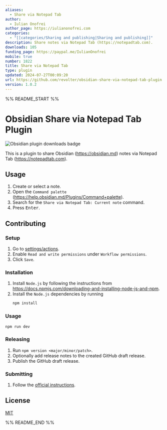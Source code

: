 ```yaml
---
aliases:
  - Share via Notepad Tab
author:
  - Iulian Onofrei
author_page: https://iulianonofrei.com
categories:
  - "[[categories/Sharing and publishing|Sharing and publishing]]"
description: Share notes via Notepad Tab (https://notepadtab.com).
downloads: 105
funding_page: https://paypal.me/IulianOnofrei
mobile: true
number: 1822
title: Share via Notepad Tab
type: plugin
updated: 2024-07-27T00:09:20
url: https://github.com/revolter/obsidian-share-via-notepad-tab-plugin
version: 1.0.2
---
```


%% README_START %%

# Obsidian Share via Notepad Tab Plugin

![Obsidian plugin downloads badge](https://img.shields.io/endpoint?url=https%3A%2F%2Fscambier.xyz%2Fobsidian-endpoints%2Fshare-via-notepad-tab.json)

This is a plugin to share Obsidian (https://obsidian.md) notes via Notepad Tab (https://notepadtab.com).

## Usage

1. Create or select a note.
2. Open the `Command palette` (https://help.obsidian.md/Plugins/Command+palette).
3. Search for the `Share via Notepad Tab: Current note` command.
4. Press <kbd>Enter</kbd>.

## Contributing

### Setup

1. Go to [settings/actions](../../settings/actions).
2. Enable `Read and write permissions` under `Workflow permissions`.
3. Click `Save`.

### Installation

1. Install `Node.js` by following the instructions from
   https://docs.npmjs.com/downloading-and-installing-node-js-and-npm.
2. Install the `Node.js` dependencies by running
   ```sh
   npm install
   ```

### Usage

```sh
npm run dev
```

### Releasing

1. Run `npm version <major/minor/patch>`.
2. Optionally add release notes to the created GitHub draft release.
3. Publish the GitHub draft release.

### Submitting

1. Follow the [official instructions](https://docs.obsidian.md/Plugins/Releasing/Submit+your+plugin#Step+3+Submit+your+plugin+for+review).

## License

[MIT](LICENSE)


%% README_END %%